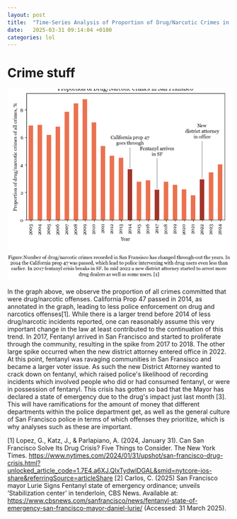 ```yaml
---
layout: post
title:  "Time-Series Analysis of Proportion of Drug/Narcotic Crimes in San Fransisco"
date:   2025-03-31 09:14:04 +0100
categories: lol
---
```

# Crime stuff
![Graph 1](https://raw.githubusercontent.com/LeoItaly/social-data-website/refs/heads/main/crime-proportions.png)

In the graph above, we observe the proportion of all crimes committed that were drug/narcotic offenses. California Prop 47 passed in 2014, as annotated in the graph, leading to less police enforcement on drug and narcotics offenses[1]. While there is a larger trend before 2014 of less drug/narcotic incidents reported, one can reasonably assume this very important change in the law at least contributed to the continuation of this trend. In 2017, Fentanyl arrived in San Francisco and started to proliferate through the community, resulting in the spike from 2017 to 2018. The other large spike occurred when the new district attorney entered office in 2022. At this point, fentanyl was ravaging communities in San Fransisco and became a larger voter issue. As such the new District Attorney wanted to crack down on fentanyl, which raised police's likelihood of recording incidents which involved people who did or had consumed fentanyl, or were in possession of fentanyl. This crisis has gotten so bad that the Mayor has declared a state of emergency due to the drug's impact just last month [3]. This will have ramifications for the amount of money that different departments within the police department get, as well as the general culture of San Francisco police in terms of which offenses they prioritize, which is why analyses such as these are important.

[1] Lopez, G., Katz, J., & Parlapiano, A. (2024, January 31). Can San Francisco Solve Its Drug Crisis? Five Things to Consider. The New York Times. https://www.nytimes.com/2024/01/31/upshot/san-francisco-drug-crisis.html?unlocked_article_code=1.7E4.a6XJ.QIxTydwlDGAL&smid=nytcore-ios-share&referringSource=articleShare
[2] Carlos, C. (2025) San Francisco mayor Lurie Signs Fentanyl state of emergency ordinance; unveils ‘Stabilization center’ in tenderloin, CBS News. Available at: https://www.cbsnews.com/sanfrancisco/news/fentanyl-state-of-emergency-san-francisco-mayor-daniel-lurie/ (Accessed: 31 March 2025). 
